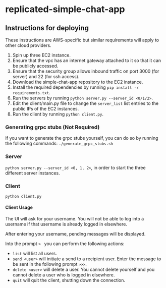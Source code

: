 # replicated-simple-chat-app

## Instructions for deploying

These instructions are AWS-specific but similar requirements will apply to other cloud providers.

1. Spin up three EC2 instance.
2. Ensure that the vpc has an internet gateway attached to it so that it can be publicly accessed.
3. Ensure that the security group allows inbound traffic on port 3000 (for server) and 22 (for ssh access).
4. Download the simple-chat-app repository to the EC2 instance.
5. Install the required dependencies by running `pip install -r requirements.txt`.
6. Run the servers by running `python server.py --server_id <0/1/2>`.
7. Edit the client/main.py file to change the `server_list` list entries to the public IPs of the EC2 instances.
8. Run the client by running `python client.py`.

### Generating grpc stubs (Not Required)

If you want to generate the grpc stubs yourself, you can do so by running the following commands:
`./generate_grpc_stubs.sh`

### Server

`python server.py --server_id <0, 1, 2>`, in order to start the three different server instances.

### Client

`python client.py`

#### Client Usage

The UI will ask for your username. You will not be able to log into a username if that username is already logged in elsewhere.

After entering your username, pending messages will be displayed.

Into the prompt `> ` you can perform the following actions:

- `list` will list all users.
- `send <user>` will initiate a send to a recipient user. Enter the message to be sent in the following prompt `>>>`.
- `delete <user>` will delete a user. You cannot delete yourself and you cannot delete a user who is logged in elsewhere.
- `quit` will quit the client, shutting down the connection.